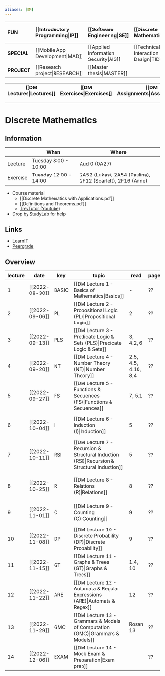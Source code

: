 ```yaml
---
aliases: [DM]
---
```


| **FUN**     | [[Introductory Programming\|IP]] | [[Software Engineering\|SE]]          | [[Discrete Mathematics\|DM]]          | [[Introduction to Database Systems\|IDBS]] | [[Algorithms and Data Structures\|ADS]] | [[How to make (almost) anything\|MAKE]] |
|:----------- |:-------------------------------- |:------------------------------------- |:------------------------------------- |:------------------------------------------ |:--------------------------------------- |:--------------------------------------- |
| **SPECIAL** | [[Mobile App Development\|MAD]]  | [[Applied Information Security\|AIS]] | [[Technical Interaction Design\|TID]] | [[Functional Programming\|FP]]             |                                         |                                         |
| **PROJECT** | [[Research project\|RESEARCH]]   | [[Master thesis\|MASTER]]             |                                       |                                            |                                         |                                         |

| [[DM Lectures\|Lectures]] | [[DM Exercises\|Exercises]] | [[DM Assignments\|Assignments]] | [[DM Exam\|Exam]] |
| ------------------------- | --------------------------- | ------------------------------- | ----------------- |

---

# Discrete Mathematics

## Information
|          | When                  | Where                                                      |
| -------- | --------------------- | ---------------------------------------------------------- |
| Lecture  | Tuesday 8:00 - 10:00  | Aud 0 (0A27)                                               |
| Exercise | Tuesday 12:00 - 14:00 | 2A52 (Lukas), 2A54 (Paulina), 2F12 (Scarlett), 2F16 (Anne) |

- Course material
	- [[Discrete Mathematics with Applications.pdf]]
	- [[Definitions and Theorems.pdf]]
	- [TrevTutor (Youtube)](https://www.youtube.com/c/Trevtutor/videos) 
- Drop by [StudyLab](https://learnit.itu.dk/course/view.php?id=3021173) for help

## Links
- [LearnIT](https://learnit.itu.dk/course/view.php?id=3021345)
- [Peergrade](https://app.peergrade.io/courses/)

## Overview

| lecture | date           | key   | topic                                                                                       | read                | pages |                         | assignment                        |                         | deadline       | 
| ------- | -------------- | ----- | ------------------------------------------------------------------------------------------- | ------------------- | ----- | ----------------------- | --------------------------------- | ----------------------- | -------------- |
| 1       | [[2022-08-30]] | BASIC | [[DM Lecture 1 - Basics of Mathematics\|Basics]]                                            | -                   | ??    | <input type="checkbox"> |                                   |                         |                |
| 2       | [[2022-09-06]] | PL    | [[DM Lecture 2 - Propositional Logic (PL)\|Propositional Logic]]                            | 2                   | ??    | <input type="checkbox"> |                                   |                         |                |
| 3       | [[2022-09-13]] | PLS   | [[DM Lecture 3 - Predicate Logic & Sets (PLS)\|Predicate Logic & Sets]]                     | 3, 4.2, 6           | ??    | <input type="checkbox"> | [[DM Assignment 1\|Assignment 1]] | <input type="checkbox"> | [[2022-09-13]] |
| 4       | [[2022-09-20]] | NT    | [[DM Lecture 4 - Number Theory (NT)\|Number Theory]]                                        | 2.5, 4.5, 4.10, 8,4 | ??    | <input type="checkbox"> | [[DM Assignment 1\|Feedback 1]]   | <input type="checkbox"> | [[2022-09-20]] |
| 5       | [[2022-09-27]] | FS    | [[DM Lecture 5 - Functions & Sequences (FS)\|Functions & Sequences]]                        | 7, 5.1              | ??    | <input type="checkbox"> | [[DM Assignment 2\|Assignment 2]] | &check;                 | [[2022-09-27]] |
| 6       | [[2022-10-04]] | I     | [[DM Lecture 6 - Induction (I)\|Induction]]                                                 | 5                   | ??    | <input type="checkbox"> | [[DM Assignment 2\|Feedback 2]]   | <input type="checkbox"> | [[2022-10-04]] |
| 7       | [[2022-10-11]] | RSI   | [[DM Lecture 7 - Recursion & Structural Induction (RSI)\|Recursion & Structural Induction]] | 5                   | ??    | <input type="checkbox"> | [[DM Assignment 3\|Assignment 3]] | <input type="checkbox"> | [[2022-10-11]] |
|         |                |       |                                                                                             |                     |       |                         |                                   |                         |                |
| 8       | [[2022-10-25]] | R     | [[DM Lecture 8 - Relations (R)\|Relations]]                                                 | 8                   | ??    | <input type="checkbox"> | [[DM Assignment 3\|Feedback 3]]   | <input type="checkbox"> | [[2022-10-25]] |
| 9       | [[2022-11-01]] | C     | [[DM Lecture 9 - Counting (C)\|Counting]]                                                   | 9                   | ??    | <input type="checkbox"> | [[DM Assignment 4\|Assignment 4]] | <input type="checkbox"> | [[2022-11-01]] |
| 10      | [[2022-11-08]] | DP    | [[DM Lecture 10 - Discrete Probability (DP)\|Discrete Probability]]                         | 9                   | ??    | <input type="checkbox"> | [[DM Assignment 4\|Feedback 4]]   | <input type="checkbox"> | [[2022-11-08]] |
| 11      | [[2022-11-15]] | GT    | [[DM Lecture 11 - Graphs & Trees (GT)\|Graphs & Trees]]                                     | 1.4, 10             | ??    | <input type="checkbox"> | [[DM Assignment 5\|Assignment 5]] | <input type="checkbox"> | [[2022-11-15]] |
| 12      | [[2022-11-22]] | ARE   | [[DM Lecture 12 - Automata & Regular Expressions (ARE)\|Automata & Regex]]                  | 12                  | ??    | <input type="checkbox"> | [[DM Assignment 5\|Feedback 5]]   | <input type="checkbox"> | [[2022-11-22]] |
| 13      | [[2022-11-29]] | GMC   | [[DM Lecture 13 - Grammars & Models of Computation (GMC)\|Grammars & Models]]               | Rosen 13            | ??    | <input type="checkbox"> | [[DM Assignment 6\|Assignment 6]] | <input type="checkbox"> | [[2022-11-29]] |
| 14      | [[2022-12-06]] | EXAM  | [[DM Lecture 14 - Mock Exam & Preparation\|Exam prep]]                                      |                     | ??    |                         | [[DM Assignment 6\|Feedback 6]]   | <input type="checkbox"> | [[2022-12-06]] |

